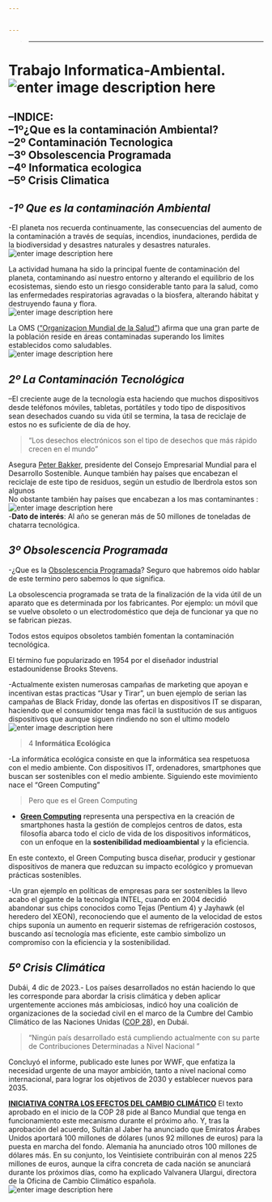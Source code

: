 ```yaml
---


---
```


<blockquote>
<hr>
</blockquote>
<h1 id="trabajo-informatica-ambiental.">Trabajo Informatica-Ambiental.<img src="https://www.foronuclear.org/wp-content/uploads/2010/06/degradacion-Tierra-854x465.jpg?x69276" alt="enter image description here"></h1>
<h2 id="indice--1º¿que-es-la-contaminación-ambiental--2º-contaminación-tecnologica--3º-obsolescencia-programada--4º-informatica-ecologica--5º-crisis-climatica">–INDICE:<br>
–1º¿Que es la contaminación Ambiental?<br>
–2º Contaminación Tecnologica<br>
–3º Obsolescencia Programada<br>
–4º Informatica ecologica<br>
–5º Crisis Climatica</h2>
<blockquote></blockquote>
<h2 id="º-que-es-la-contaminación-ambiental"><em><strong>-1º Que es la contaminación Ambiental</strong></em></h2>
<p>-El planeta nos recuerda continuamente, las consecuencias del aumento de la contaminación a través de sequías, incendios, inundaciones, perdida de la biodiversidad y desastres naturales y desastres naturales.<br>
<img src="https://i.blogs.es/466383/all-the-worlds-carbon-emissions-1-/1366_2000.jpeg" alt="enter image description here"></p>
<p>La actividad humana ha sido la principal fuente de contaminación del planeta, contaminando así nuestro entorno y alterando el equilibrio de los ecosistemas, siendo esto un riesgo considerable tanto para la salud, como las enfermedades respiratorias agravadas o la biosfera, alterando hábitat y destruyendo fauna y flora.<br>
<img src="https://camo.githubusercontent.com/b773f3c29d154028a8b55904fd1317bc004310e68ca391c4a1177885e0de53a1/68747470733a2f2f7777772e636570616c2e6f72672f73697465732f64656661756c742f66696c65732f70722f696d616765732f666f746f5f706c61737469636f732e6a7065673f74696d657374616d703d31363835393834333137" alt="enter image description here"></p>
<p>La OMS (<a href="https://www.who.int/es/health-topics/air-pollution#tab=tab_1">“Organizacion Mundial de la Salud”</a>) afirma que una gran parte de la población reside en áreas contaminadas superando los limites establecidos como saludables.<br>
<img src="https://unfccc.int/sites/default/files/2018-05/DcS7CTsW0AU0lPh.jpg%20large.jpg" alt="enter image description here"></p>
<blockquote></blockquote>
<h2 id="º-la-contaminación-tecnológica"><em><strong>2º La Contaminación Tecnológica</strong></em></h2>
<p>–El creciente auge de la tecnología esta haciendo que muchos dispositivos desde teléfonos móviles, tabletas, portátiles y todo tipo de dispositivos sean desechados cuando su vida útil se termina, la tasa de reciclaje de estos no es suficiente de día de hoy.</p>
<blockquote>
<p>“Los desechos electrónicos son el tipo de desechos que más rápido crecen en el mundo”</p>
</blockquote>
<p>Asegura <a href="https://www.santander.com/es/sala-de-comunicacion/santander-conferencia-internacional-de-banca/biografias/peter-bakker">Peter Bakker</a>, presidente del Consejo Empresarial Mundial para el Desarrollo Sostenible. Aunque también hay países que encabezan el reciclaje de este tipo de residuos, según un estudio de Iberdrola estos son algunos<br>
<img src="https://www.iberdrola.com/documents/20125/40465/basura_tecnologica_ESP.jpg/8a145f02-7d1b-70dd-cc05-6947641ef631?t=1699440493432" alt=""><br>
No obstante también hay países que encabezan a los mas contaminantes :<br>
<img src="https://cdn.statcdn.com/Infographic/images/normal/12308.jpeg" alt="enter image description here"><br>
-<strong>Dato de interés</strong>: Al año se generan más de 50 millones de toneladas de chatarra tecnológica.</p>
<h2 id="º-obsolescencia-programada"><em><strong>3º Obsolescencia Programada</strong></em></h2>
<p>-¿Que es la <a href="https://www.gob.mx/profeco/es/articulos/obsolescencia-programada-disenados-para-morir?idiom=es#:~:text=falta%20para%20repararlo?-,La%20obsolescencia%20programada%20es%20la%20acci%C3%B3n%20intencional%20que%20hacen%20los,trata%20de%20una%20falla%20planeada.">Obsolescencia Programada</a>? Seguro que habremos oído hablar de este termino pero sabemos lo que significa.</p>
<p>La obsolescencia programada se trata de la finalización de la vida útil de un aparato que es determinada por los fabricantes. Por ejemplo: un móvil que se vuelve obsoleto o un electrodoméstico que deja de funcionar ya que no se fabrican piezas.</p>
<p>Todos estos equipos obsoletos también fomentan la contaminación tecnológica.</p>
<p>El término fue popularizado en 1954 por el diseñador industrial estadounidense Brooks Stevens.</p>
<p>-Actualmente existen numerosas campañas de marketing que apoyan e incentivan estas practicas “Usar y Tirar”, un buen ejemplo de serian las campañas de Black Friday, donde las ofertas en dispositivos IT se disparan, haciendo que el consumidor tenga mas fácil la sustitución de sus antiguos dispositivos que aunque siguen rindiendo no son el ultimo modelo<br>
<img src="https://www.eulixe.com/asset/thumbnail,768,432,center,center/media/eulixe/images/2020/10/13/2020101309092276923.jpg" alt="enter image description here"></p>
<blockquote>
<p>4 <strong>Informática Ecológica</strong></p>
</blockquote>
<p>-La informática ecológica consiste en que  la informática sea respetuosa con el medio ambiente. Con dispositivos IT, ordenadores, smartphones que buscan ser sostenibles con el medio ambiente. Siguiendo este movimiento nace el “Green Computing”</p>
<blockquote>
<p>Pero que es el Green Computing</p>
</blockquote>
<ul>
<li><strong><a href="https://www.innovaciondigital360.com/industria-4-0/green-computing-que-es-ejemplos-y-objetivos/">Green Computing</a></strong> representa una perspectiva en  la creación de smartphones hasta la gestión de complejos centros de datos, esta filosofía abarca todo el ciclo de vida de los dispositivos informáticos, con un enfoque en la  <strong>sostenibilidad medioambiental</strong>  y la eficiencia.</li>
</ul>
<p>En este contexto, el Green Computing busca diseñar, producir y gestionar dispositivos de manera que reduzcan su impacto ecológico y promuevan prácticas sostenibles.</p>
<p>-Un gran ejemplo en políticas de empresas para ser sostenibles la llevo acabo el gigante de la tecnología INTEL, cuando en 2004 decidió abandonar sus chips conocidos como Tejas (Pentium 4) y Jayhawk (el heredero del XEON), reconociendo que el aumento de la velocidad de estos chips suponía un aumento en requerir sistemas de refrigeración costosos, buscando así tecnología mas eficiente, este cambio simbolizo un compromiso con la eficiencia y la sostenibilidad.</p>
<blockquote></blockquote>
<h2 id="º-crisis-climática"><em><strong>5º Crisis Climática</strong></em></h2>
<p>Dubái, 4 dic de 2023.- Los países desarrollados no están haciendo lo que les corresponde para abordar la crisis climática y deben aplicar urgentemente acciones más ambiciosas, indicó hoy una coalición de organizaciones de la sociedad civil en el marco de la Cumbre del Cambio Climático de las Naciones Unidas (<a href="https://www.eldiario.es/politica/paises-desarrollados-no-cumplen-parte-abordar-crisis-climatica-dicen-ong_1_10741225.html">COP 28</a>), en Dubái.</p>
<blockquote>
<p>“Ningún país desarrollado está cumpliendo actualmente con su parte de Contribuciones Determinadas a Nivel Nacional ”</p>
</blockquote>
<p>Concluyó el informe, publicado este lunes por WWF, que enfatiza la necesidad urgente de una mayor ambición, tanto a nivel nacional como internacional, para lograr los objetivos de 2030 y establecer nuevos para 2035.</p>
<p><strong><a href="https://elpais.com/clima-y-medio-ambiente/2023-11-30/la-cumbre-del-clima-de-dubai-se-abre-con-la-aprobacion-de-un-nuevo-fondo-para-compensar-a-las-naciones-mas-vulnerables.html">INICIATIVA CONTRA LOS EFECTOS DEL CAMBIO CLIMÁTICO</a></strong> El texto aprobado en el inicio de la COP 28 pide al Banco Mundial que tenga en funcionamiento este mecanismo durante el próximo año. Y, tras la aprobación del acuerdo, Sultán al Jaber ha anunciado que Emiratos Árabes Unidos aportará 100 millones de dólares (unos 92 millones de euros) para la puesta en marcha del fondo. Alemania ha anunciado otros 100 millones de dólares más. En su conjunto, los Veintisiete contribuirán con al menos 225 millones de euros, aunque la cifra concreta de cada nación se anunciará durante los próximos días, como ha explicado Valvanera Ulargui, directora de la Oficina de Cambio Climático española.<br>
<img src="https://cdn.discordapp.com/attachments/1161416609911549963/1182019243018027158/PPA674LPE5APLKL3MZ7SOOZITE.jpg?ex=65832c34&amp;is=6570b734&amp;hm=c673f770dc5f754365d4450127e4d529c60e32f6b455036c92140be0769e4365&amp;" alt="enter image description here"></p>
<!--stackedit_data:&#10;eyJoaXN0b3J5IjpbLTE3NTM0NDIxOTYsMTczMjQ4MjE1Nl19&#10;-->

